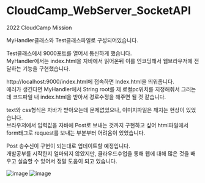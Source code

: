 # CloudCamp_WebServer_SocketAPI
2022 CloudCamp Mission

MyHandler클래스와 Test클래스파일로 구성되어있습니다.

Test클래스에서 9000포트를 열어서 통신하게 했습니다. <br>
MyHandler에서는 index.html을 자바에서 읽어온뒤 이를 인코딩해서 웹브라우저에 전달하는 기능을 구현했습니다. <p>
<p>
http://localhost:9000/index.html에 접속하면 Index.html을 띄워줍니다.<br>
에러가 생긴다면 MyHandler에서 String root를 제 로컬pc위치를 지정해줘서 그러는데 코드파일 내 index.html을 받아서 경로수정을 해주면 될 것 같습니다.<p>
<p>
text와 css형식은 자바가 받아오는데 문제없었으나, 이미지파일은 깨지는 현상이 있었습니다.<br>
브라우저에서 입력값을 자바에 Post로 보내는 것까지 구현하고 싶어 html파일에서 form태그로 request를 보내는 부분부터 어려움이 있었습니다.<p>
<p>
Post 송수신이 구현이 되는대로 업데이트할 예정입니다.<br>
개발공부를 시작한지 얼마되지 않았지만, 클라우드수업을 통해 웹에 대해 많은 것을 배우고 실습할 수 있어서 정말 도움이 되고 있습니다.

![image](https://user-images.githubusercontent.com/53210680/166428576-404de8cb-0b63-4389-bfbf-b76b84caa439.png)
![image](https://user-images.githubusercontent.com/53210680/166428766-d7ac0868-6233-4736-865d-e5b57e3e8419.png)
